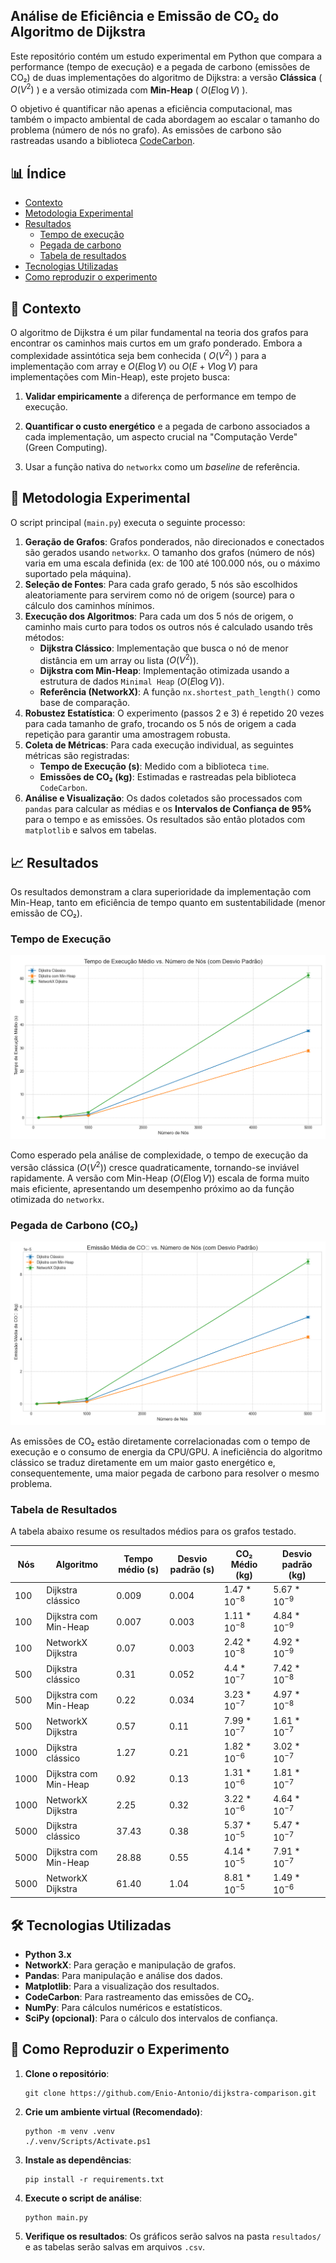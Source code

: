 ## Análise de Eficiência e Emissão de CO₂ do Algoritmo de Dijkstra
Este repositório contém um estudo experimental em Python que compara a performance (tempo de execução) e a pegada de carbono (emissões de CO₂) de duas implementações do algoritmo de Dijkstra: a versão __Clássica__ ( $O(V^2)$ ) e a versão otimizada com __Min-Heap__ ( $O(E \log V)$ ).

O objetivo é quantificar não apenas a eficiência computacional, mas também o impacto ambiental de cada abordagem ao escalar o tamanho do problema (número de nós no grafo). As emissões de carbono são rastreadas usando a biblioteca [CodeCarbon](https://codecarbon.io/).

## 📊 Índice
* [Contexto](#-contexto)
* [Metodologia Experimental](#-metodologia-experimental)
* [Resultados](#-resultados)
    * [Tempo de execução](#tempo-de-execução)
    * [Pegada de carbono](#pegada-de-carbono-co)
    * [Tabela de resultados](#tabela-de-resultados)
* [Tecnologias Utilizadas](#️-tecnologias-utilizadas)
* [Como reproduzir o experimento](#-como-reproduzir-o-experimento)

## 🎯 Contexto
 O algoritmo de Dijkstra é um pilar fundamental na teoria dos grafos para encontrar os caminhos mais curtos em um grafo ponderado. Embora a complexidade assintótica seja bem conhecida ( $O(V^2)$ ) para a implementação com array e $O(E \log V)$ ou $O(E + V \log V)$ para implementações com Min-Heap), este projeto busca:
 
 1. __Validar empiricamente__ a diferença de performance em tempo de execução.
 
 1. __Quantificar o custo energético__ e a pegada de carbono associados a cada implementação, um aspecto crucial na "Computação Verde" (Green Computing).
 
 1. Usar a função nativa do ```networkx``` como um *baseline* de referência.

## 🔬 Metodologia Experimental
O script principal (```main.py```) executa o seguinte processo:
1. __Geração de Grafos__: Grafos ponderados, não direcionados e conectados são gerados usando ```networkx```. O tamanho dos grafos (número de nós) varia em uma escala definida (ex: de 100 até 100.000 nós, ou o máximo suportado pela máquina).
1. __Seleção de Fontes__: Para cada grafo gerado, 5 nós são escolhidos aleatoriamente para servirem como nó de origem (source) para o cálculo dos caminhos mínimos.
1. __Execução dos Algoritmos__: Para cada um dos 5 nós de origem, o caminho mais curto para todos os outros nós é calculado usando três métodos:
    * __Dijkstra Clássico__: Implementação que busca o nó de menor distância em um array ou lista ($O(V^2)$).
    * __Dijkstra com Min-Heap__: Implementação otimizada usando a estrutura de dados ```Minimal Heap``` ($O(E \log V)$).
    * __Referência (NetworkX)__: A função ```nx.shortest_path_length()``` como base de comparação.
1. __Robustez Estatística__: O experimento (passos 2 e 3) é repetido 20 vezes para cada tamanho de grafo, trocando os 5 nós de origem a cada repetição para garantir uma amostragem robusta.
1. __Coleta de Métricas__: Para cada execução individual, as seguintes métricas são registradas:
    * __Tempo de Execução (s)__: Medido com a biblioteca ```time```.
    * __Emissões de CO₂ (kg)__: Estimadas e rastreadas pela biblioteca ```CodeCarbon```.
1. __Análise e Visualização__: Os dados coletados são processados com ```pandas``` para calcular as médias e os __Intervalos de Confiança de 95%__ para o tempo e as emissões. Os resultados são então plotados com ```matplotlib``` e salvos em tabelas.

## 📈 Resultados
Os resultados demonstram a clara superioridade da implementação com Min-Heap, tanto em eficiência de tempo quanto em sustentabilidade (menor emissão de CO₂).

### Tempo de Execução

![Gráfico Tempo de execução x Nós](resultados/execution_time_comparison.png)

Como esperado pela análise de complexidade, o tempo de execução da versão clássica ($O(V^2)$) cresce quadraticamente, tornando-se inviável rapidamente. A versão com Min-Heap ($O(E \log V)$) escala de forma muito mais eficiente, apresentando um desempenho próximo ao da função otimizada do ```networkx```.

### Pegada de Carbono (CO₂)

![Gráfico Tempo de execução x Nós](resultados/co2_emission_comparison.png)

As emissões de CO₂ estão diretamente correlacionadas com o tempo de execução e o consumo de energia da CPU/GPU. A ineficiência do algoritmo clássico se traduz diretamente em um maior gasto energético e, consequentemente, uma maior pegada de carbono para resolver o mesmo problema.

### Tabela de Resultados

A tabela abaixo resume os resultados médios para os grafos testado.

| Nós | Algoritmo | Tempo médio (s) | Desvio padrão (s) | CO₂ Médio (kg) | Desvio padrão (kg) |
| --- | --------- | --------------- | ----------------- | -------------- | ------------------ |
| 100 | Dijkstra clássico | 0.009 | 0.004 | $1.47*10^{-8}$ | $5.67*10^{-9}$ |
| 100 | Dijkstra com Min-Heap | 0.007 | 0.003 | $1.11*10^{-8}$ | $4.84*10^{-9}$ |
| 100 | NetworkX Dijkstra | 0.07 | 0.003 | $2.42*10^{-8}$ | $4.92*10^{-9}$ |
| 500 | Dijkstra clássico | 0.31 | 0.052 | $4.4*10^{-7}$ | $7.42*10^{-8}$ |
| 500 | Dijkstra com Min-Heap | 0.22 | 0.034 | $3.23*10^{-7}$ | $4.97*10^{-8}$ |
| 500 | NetworkX Dijkstra | 0.57 | 0.11 | $7.99*10^{-7}$ | $1.61*10^{-7}$ |
| 1000 | Dijkstra clássico | 1.27 | 0.21 | $1.82*10^{-6}$ | $3.02*10^{-7}$ |
| 1000 | Dijkstra com Min-Heap | 0.92 | 0.13 | $1.31*10^{-6}$ | $1.81*10^{-7}$ |
| 1000 | NetworkX Dijkstra | 2.25 | 0.32 | $3.22*10^{-6}$ | $4.64*10^{-7}$ |
| 5000 | Dijkstra clássico | 37.43 | 0.38 | $5.37*10^{-5}$ | $5.47*10^{-7}$ |
| 5000 | Dijkstra com Min-Heap | 28.88 | 0.55 | $4.14*10^{-5}$ | $7.91*10^{-7}$ |
| 5000 | NetworkX Dijkstra | 61.40 | 1.04 | $8.81*10^{-5}$ | $1.49*10^{-6}$ |

## 🛠️ Tecnologias Utilizadas
* __Python 3.x__
* __NetworkX__: Para geração e manipulação de grafos.
* __Pandas__: Para manipulação e análise dos dados.
* __Matplotlib__: Para a visualização dos resultados.
* __CodeCarbon__: Para rastreamento das emissões de CO₂.
* __NumPy__: Para cálculos numéricos e estatísticos.
* __SciPy (opcional)__: Para o cálculo dos intervalos de confiança.

## 🚀 Como Reproduzir o Experimento
1. __Clone o repositório__: 
    ```
    git clone https://github.com/Enio-Antonio/dijkstra-comparison.git
    ```
1. __Crie um ambiente virtual (Recomendado)__:
    ```
    python -m venv .venv
    ./.venv/Scripts/Activate.ps1
    ```
1. __Instale as dependências__:
    ```
    pip install -r requirements.txt
    ```
1. __Execute o script de análise__:
    ```
    python main.py
    ```
1. __Verifique os resultados__: Os gráficos serão salvos na pasta ```resultados/``` e as tabelas serão salvas em arquivos ```.csv```.

